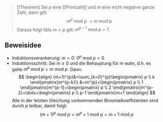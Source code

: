 >[!Theorem]
>Sei $p$ eine [[Primzahl]] und $m$ eine nicht negative ganze Zahl, dann gilt:
>$$
>m^{p} \text{ mod p } = m \text{ mod p}
>$$
>Daraus folgt falls $m<p$ gilt: $m^{p-1} \text{ mod }p = 1$.

## Beweisidee
- Induktionsverankerung: $m=0$: $0^{p} \text{ mod p} = 0$
- Induktionsschritt: Sei $m\geq 0$ und die Behauptung für $m$ wahr, d.h. es gelte $m^{p} \text{ mod } p = m \text{ mod }p$. Dann:
$$
\begin{align}
(m+1)^{p}&=\sum_{k=0}^{p}\begin{pmatrix}
p \\
k
\end{pmatrix}m^{p-k}\\
&=m^{p}+\begin{pmatrix}
p \\
1
\end{pmatrix}m^{p-1}+\begin{pmatrix}
p \\
2
\end{pmatrix}m^{p-2}+\dots+\begin{pmatrix}
p \\
p-1
\end{pmatrix}m+1
\end{align}
$$
Alle in der letzten Gleichung vorkommenden Binomialkoeffizienten sind durch $p$ teilbar, damit folgt:
$$
(m+1)^{p} \text{ mod }p=m^{p}+1 \text{ mod p} = m+1 \text{ mod }p
$$


